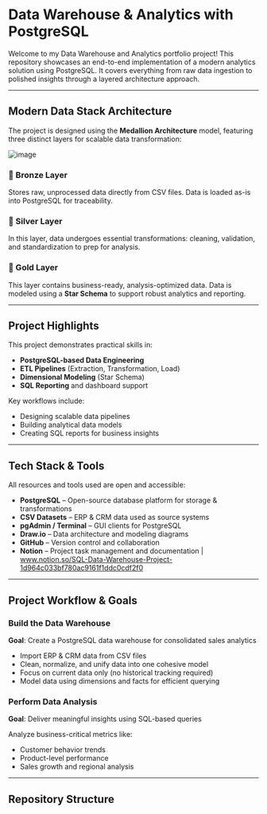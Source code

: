 # Data Warehouse & Analytics with PostgreSQL

Welcome to my Data Warehouse and Analytics portfolio project! 
This repository showcases an end-to-end implementation of a modern analytics solution using PostgreSQL. It covers everything from raw data ingestion to polished insights through a layered architecture approach.

---

## Modern Data Stack Architecture

The project is designed using the **Medallion Architecture** model, featuring three distinct layers for scalable data transformation:

![image](https://github.com/user-attachments/assets/d25f6e62-10d0-416a-9252-e6c048d046d6)

### 🥉 Bronze Layer  
Stores raw, unprocessed data directly from CSV files. Data is loaded as-is into PostgreSQL for traceability.

### 🥈 Silver Layer  
In this layer, data undergoes essential transformations: cleaning, validation, and standardization to prep for analysis.

### 🥇 Gold Layer  
This layer contains business-ready, analysis-optimized data. Data is modeled using a **Star Schema** to support robust analytics and reporting.

---

## Project Highlights

This project demonstrates practical skills in:

- **PostgreSQL-based Data Engineering**
- **ETL Pipelines** (Extraction, Transformation, Load)
- **Dimensional Modeling** (Star Schema)
- **SQL Reporting** and dashboard support

Key workflows include:

- Designing scalable data pipelines
- Building analytical data models
- Creating SQL reports for business insights

---

## Tech Stack & Tools

All resources and tools used are open and accessible:

- **PostgreSQL** – Open-source database platform for storage & transformations  
- **CSV Datasets** – ERP & CRM data used as source systems  
- **pgAdmin / Terminal** – GUI clients for PostgreSQL  
- **Draw.io** – Data architecture and modeling diagrams  
- **GitHub** – Version control and collaboration  
- **Notion** – Project task management and documentation | www.notion.so/SQL-Data-Warehouse-Project-1d964c033bf780ac9161f1ddc0cdf2f0

---

## Project Workflow & Goals

### Build the Data Warehouse  
**Goal**: Create a PostgreSQL data warehouse for consolidated sales analytics

- Import ERP & CRM data from CSV files
- Clean, normalize, and unify data into one cohesive model
- Focus on current data only (no historical tracking required)
- Model data using dimensions and facts for efficient querying

### Perform Data Analysis  
**Goal**: Deliver meaningful insights using SQL-based queries

Analyze business-critical metrics like:

- Customer behavior trends  
- Product-level performance  
- Sales growth and regional analysis  

---

## Repository Structure

